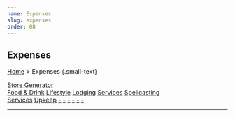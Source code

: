 ```yaml
---
name: Expenses
slug: expenses
order: 08
---
```

## Expenses
[Home](dm-operations-center) > Expenses {.small-text}

<div class="menu-container">
    <a href="store-generator">Store Generator</a>
</div>
<div class="menu-container">
    <a href="food-drink">Food & Drink</a>
    <a href="lifestyle">Lifestyle</a>
    <a href="lodging">Lodging</a>
    <a href="services">Services</a>
    <a href="spellcasting-services">Spellcasting<br/> Services</a>
    <a href="upkeep">Upkeep</a>
    <a href=".">-</a>
    <a href=".">-</a>
    <a href=".">-</a>
    <a href=".">-</a>
    <a href=".">-</a>
    <a href=".">-</a>
</div>
<hr/>
